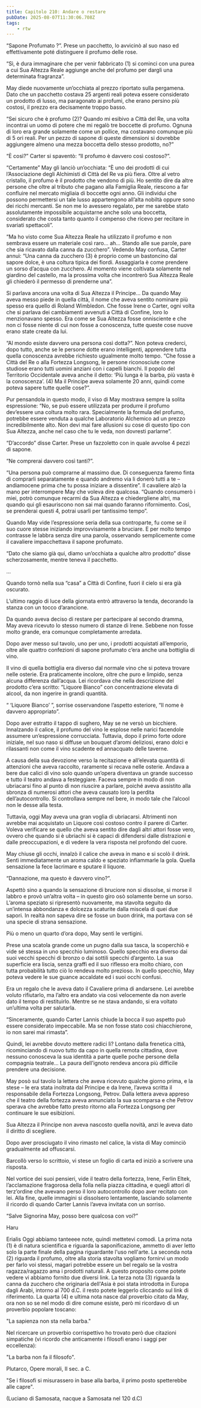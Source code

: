 ```yaml
---
title: Capitolo 210: Andare o restare
pubDate: 2025-08-07T11:30:06.708Z
tags:
    - rtw
---
```





“Sapone Profumato ?”. Prese un pacchetto, lo avvicinò al suo naso ed effettivamente poté distinguere il profumo delle rose.


“Sì, è dura immaginare che per venir fabbricato (1) si cominci con una purea a cui Sua Altezza Reale aggiunge anche del profumo per dargli una determinata fragranza”.


May diede nuovamente un’occhiata al prezzo riportato sulla pergamena. Dato che un pacchetto costava 25 argenti reali poteva essere considerato un prodotto di lusso, ma paragonato ai profumi, che erano persino più costosi, il prezzo era decisamente troppo basso.


“Sei sicuro che è profumo (2)? Quando mi esibivo a Città del Re, una volta incontrai un uomo di potere che mi regalò tre boccette di profumo. Ognuna di loro era grande solamente come un pollice, ma costavano comunque più di 5 ori reali. Per un pezzo di sapone di queste dimensioni si dovrebbe aggiungere almeno una mezza boccetta dello stesso prodotto, no?”


“Ѐ così?” Carter si spaventò: “Il profumo è davvero così costoso?”.


“Certamente” May gli lanciò un’occhiata: “Ѐ uno dei prodotti di cui l’Associazione degli Alchimisti di Città del Re va più fiera. Oltre al vetro cristallo, il profumo è il prodotto che vendono di più. Ho sentito dire da altre persone che oltre al tributo che pagano alla Famiglia Reale, riescono a far confluire nel mercato migliaia di boccette ogni anno. Gli individui che possono permettersi un tale lusso appartengono all’alta nobiltà oppure sono dei ricchi mercanti. Se non me lo avessero regalato, per me sarebbe stato assolutamente impossibile acquistarne anche solo una boccetta, considerato che costa tanto quanto il compenso che ricevo per recitare in svariati spettacoli”.


“Ma ho visto come Sua Altezza Reale ha utilizzato il profumo e non sembrava essere un materiale così raro… ah… Stando alle sue parole, pare che sia ricavato dalla canna da zucchero”. Vedendo May confusa, Carter annuì: “Una canna da zucchero (3) è proprio come un bastoncino dal sapore dolce, è una coltura tipica dei fiordi. Assaggiarla è come prendere un sorso d’acqua con zucchero. Al momento viene coltivata solamente nel giardino del castello, ma la prossima volta che incontrerò Sua Altezza Reale gli chiederò il permesso di prenderne una”.


Si parlava ancora una volta di Sua Altezza il Principe… Da quando May aveva messo piede in quella città, il nome che aveva sentito nominare più spesso era quello di Roland Wimbledon. Che fosse Irene o Carter, ogni volta che si parlava dei cambiamenti avvenuti a Città di Confine, loro lo menzionavano spesso. Era come se Sua Altezza fosse onnisciente e che non ci fosse niente di cui non fosse a conoscenza, tutte queste cose nuove erano state create da lui.


“Al mondo esiste davvero una persona così dotta?”. Non poteva crederci, dopo tutto, anche se le persone dotte erano intelligenti, apprendere tutta quella conoscenza avrebbe richiesto ugualmente molto tempo. “Che fosse a Città del Re o alla Fortezza Longsong, le persone riconosciute come studiose erano tutti uomini anziani con i capelli bianchi. Il popolo del Territorio Occidentale aveva anche il detto: ‘Più lunga è la barba, più vasta è la conoscenza’. (4) Ma il Principe aveva solamente 20 anni, quindi come poteva sapere tutte quelle cose?”.


Pur pensandola in questo modo, il viso di May mostrava sempre la solita espressione: “No, se può essere utilizzata per produrre il profumo dev’essere una coltura molto rara. Specialmente la formula del profumo, potrebbe essere venduta a qualche Laboratorio Alchemico ad un prezzo incredibilmente alto. Non devi mai fare allusioni su cose di questo tipo  con Sua Altezza, anche nel caso che tu le veda, non dovresti parlarne”.


“D’accordo” disse Carter. Prese un fazzoletto con in quale avvolse 4 pezzi di sapone.


“Ne comprerai davvero così tanti?”.


“Una persona può comprarne al massimo due. Di conseguenza faremo finta di comprarli separatamente e quando andremo via li donerò tutti a te – andiamocene prima che tu possa iniziare a dissentire”. Il cavaliere alzò la mano per interrompere May che voleva dire qualcosa. “Quando consumerò i miei, potrò comunque recarmi da Sua Altezza e chiedergliene altri, ma quando qui gli esauriscono non sai mai quando faranno rifornimento. Così, se prenderai questi 4, potrai usarli per tantissimo tempo”.


Quando May vide l’espressione seria della sua controparte, fu come se il suo cuore stesse iniziando improvvisamente a bruciare. E per molto tempo contrasse le labbra senza dire una parola, osservando semplicemente come il cavaliere impacchettava il sapone profumato.


“Dato che siamo già qui, diamo un’occhiata a qualche altro prodotto” disse scherzosamente, mentre teneva il pacchetto.


…


Quando tornò nella sua “casa” a Città di Confine, fuori il cielo si era già oscurato.


L’ultimo raggio di luce della giornata entrò attraverso la tenda, decorando la stanza con un tocco d’arancione.


Da quando aveva deciso di restare per partecipare al secondo dramma, May aveva ricevuto lo stesso numero di stanze di Irene. Sebbene non fosse molto grande, era comunque completamente arredata.


Dopo aver messo sul tavolo, uno per uno, i prodotti acquistati all’emporio, oltre alle quattro confezioni di sapone profumato c’era anche una bottiglia di vino.


Il vino di quella bottiglia era diverso dal normale vino che si poteva trovare nelle osterie. Era praticamente incolore, oltre che puro e limpido, senza alcuna differenza dall’acqua. Lei ricordava che nella descrizione del prodotto c’era scritto: “Liquore Bianco” con concentrazione elevata di alcool, da non ingerire in grandi quantità.


“ ‘Liquore Bianco’ ”, sorrise osservandone l’aspetto esteriore, “Il nome è davvero appropriato”.


Dopo aver estratto il tappo di sughero, May se ne versò un bicchiere. Innalzando il calice, il profumo del vino le esplose nelle narici facendole assumere un’espressione corrucciata. Tuttavia, dopo il primo forte odore iniziale, nel suo naso si diffuse un bouquet d’aromi deliziosi, erano dolci e rilassanti non come il vino scadente ed annacquato delle taverne.


A causa della sua devozione verso la recitazione e all’elevata quantità di attenzioni che aveva raccolto, raramente si recava nelle osterie. Andava a bere due calici di vino solo quando un’opera diventava un grande successo e tutto il teatro andava a festeggiare. Faceva sempre in modo di non ubriacarsi fino al punto di non riuscire a parlare, poiché aveva assistito alla sbronza di numerosi attori che aveva causato loro la perdita dell’autocontrollo. Si controllava sempre nel bere, in modo tale che l’alcool non le desse alla testa.


Tuttavia, oggi May aveva una gran voglia di ubriacarsi. Altrimenti non avrebbe mai acquistato un Liquore così costoso contro il parere di Carter. Voleva verificare se quello che aveva sentito dire dagli altri attori fosse vero, ovvero che quando si è ubriachi si è capaci di difendersi dalle distrazioni e dalle preoccupazioni, e di vedere la vera risposta nel profondo del cuore.


May chiuse gli occhi, innalzò il calice che aveva in mano e si scolò il drink. Sentì immediatamente un aroma caldo e speziato infiammarle la gola. Quella sensazione la fece lacrimare e sputare il liquore.


“Dannazione, ma questo è davvero vino?”.


Aspettò sino a quando la sensazione di bruciore non si dissolse, si morse il labbro e provò un’altra volta – in questo giro osò solamente berne un sorso. L’aroma speziato si ripresentò nuovamente, ma stavolta seguito da un’intensa abbondanza e dolcezza scaturite dalla miscela di quei due sapori. In realtà non sapeva dire se fosse un buon drink, ma portava con sé una specie di strana sensazione.


Più o meno un quarto d’ora dopo, May sentì le vertigini.


Prese una scatola grande come un pugno dalla sua tasca, la scoperchiò e vide sé stessa in uno specchio luminoso. Quello specchio era diverso dai suoi vecchi specchi di bronzo o dai sottili specchi d’argento. La sua superficie era liscia, senza graffi ed il suo riflesso era molto chiaro, con tutta probabilità tutto ciò lo rendeva molto prezioso. In quello specchio, May poteva vedere le sue guance accaldate ed i suoi occhi confusi.


Era un regalo che le aveva dato il Cavaliere prima di andarsene. Lei avrebbe voluto rifiutarlo, ma l’altro era andato via così velocemente da non averle dato il tempo di restituirlo. Mentre se ne stava andando, si era voltato un’ultima volta per salutarla.


“Sinceramente, quando Carter Lannis chiude la bocca il suo aspetto può essere considerato impeccabile. Ma se non fosse stato così chiacchierone, io non sarei mai rimasta”.


Quindi, lei avrebbe dovuto mettere radici lì? Lontano dalla frenetica città, ricominciando di nuovo tutto da capo in quella remota cittadina, dove nessuno conosceva la sua identità a parte quelle poche persone della compagnia teatrale… La paura dell’ignoto rendeva ancora più difficile prendere una decisione.


May posò sul tavolo la lettera che aveva ricevuto qualche giorno prima, e la stese – le era stata inoltrata dal Principe e da Irene, l’aveva scritta il responsabile della Fortezza Longsong, Petrov. Dalla lettera aveva appreso che il teatro della fortezza aveva annunciato la sua scomparsa e che Petrov sperava che avrebbe fatto presto ritorno alla Fortezza Longsong per continuare le sue esibizioni.


Sua Altezza il Principe non aveva nascosto quella novità, anzi le aveva dato il diritto di scegliere.


Dopo aver prosciugato il vino rimasto nel calice, la vista di May cominciò gradualmente ad offuscarsi.


Barcollò verso lo scrittoio, vi stese un foglio di carta ed iniziò a scrivere una risposta.


Nel vortice dei suoi pensieri, vide il teatro della fortezza, Irene, Ferlin Eltek, l’acclamazione fragorosa della folla nella piazza cittadina, e quegli attori di terz’ordine che avevano perso il loro autocontrollo dopo aver recitato con lei. Alla fine, quelle immagini si dissolsero lentamente, lasciando solamente il ricordo di quando Carter Lannis l’aveva invitata con un sorriso.


“Salve Signorina May, posso bere qualcosa con voi?”






Haru






 Erialis Oggi abbiamo tanteeee note, quindi mettetevi comodi. La prima nota (1) è di natura scientifica e riguarda la saponificazione, ammetto di aver letto solo la parte finale della pagina riguardante l'uso nell'arte. La seconda nota (2) riguarda il profumo, oltre alla storia stavolta vogliamo fornirvi un modo per farlo voi stessi, magari potrebbe essere un bel regalo se la vostra ragazza/ragazzo ama i prodotti naturali.  A questo proposito come potete vedere vi abbiamo fornito due diversi link. La terza nota (3) riguarda la canna da zucchero che originaria dell'Asia è poi stata introdotta in Europa dagli Arabi, intorno al 700 d.C. il resto potete leggerlo cliccando sul link di riferimento. La quarta (4) e ultima nota nasce dal proverbio citato da May, ora non so se nel modo di dire comune esiste, però mi ricordavo di un proverbio popolare toscano:


"La sapienza non sta nella barba."


Nel ricercare un proverbio corrispettivo ho trovato però due citazioni simpatiche (vi ricordo che anticamente i filosofi erano i saggi per eccellenza): 


"La barba non fa il filosofo".


Plutarco, Opere morali, II sec. a C.


"Se i filosofi si misurassero in base alla barba, il primo posto spetterebbe alle capre".


(Luciano di Samosata, nacque a Samosata nel 120 d.C)












                                


                                



